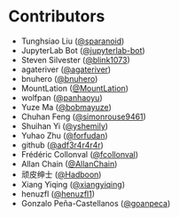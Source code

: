 # Contributors

* Tunghsiao Liu ([@sparanoid](https://crowdin.com/profile/sparanoid))
* JupyterLab Bot ([@jupyterlab-bot](https://crowdin.com/profile/jupyterlab-bot))
* Steven Silvester ([@blink1073](https://crowdin.com/profile/blink1073))
* agateriver ([@agateriver](https://crowdin.com/profile/agateriver))
* bnuhero ([@bnuhero](https://crowdin.com/profile/bnuhero))
* MountLation ([@MountLation](https://crowdin.com/profile/MountLation))
* wolfpan ([@panhaoyu](https://crowdin.com/profile/panhaoyu))
* Yuze Ma ([@bobmayuze](https://crowdin.com/profile/bobmayuze))
* Chuhan Feng ([@simonrouse9461](https://crowdin.com/profile/simonrouse9461))
* Shuihan Yi ([@yshemily](https://crowdin.com/profile/yshemily))
* Yuhao Zhu ([@forfudan](https://crowdin.com/profile/forfudan))
* github ([@adf3r4r4r4r](https://crowdin.com/profile/adf3r4r4r4r))
* Frédéric Collonval ([@fcollonval](https://crowdin.com/profile/fcollonval))
* Allan Chain ([@AllanChain](https://crowdin.com/profile/AllanChain))
* 顽皮绅士 ([@Hadboon](https://crowdin.com/profile/Hadboon))
* Xiang Yiqing ([@xiangyiqing](https://crowdin.com/profile/xiangyiqing))
* henuzfl ([@henuzfl1](https://crowdin.com/profile/henuzfl1))
* Gonzalo Peña-Castellanos ([@goanpeca](https://crowdin.com/profile/goanpeca))
